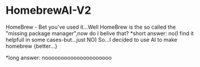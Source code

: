 # HomebrewAI-V2
HomeBrew - Bet you've used it...Well HomeBrew is the so called the "missing package manager",now do I belive that? *short answer: no(I find it helpfull in some cases-but...just NO) So...I decided to use AI to make homebrew {better...} 

































*long answer: nooooooooooooooooooooo
